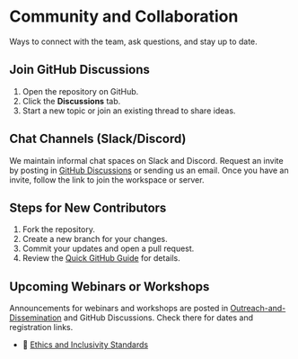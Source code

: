# Community and Collaboration

Ways to connect with the team, ask questions, and stay up to date.

## Join GitHub Discussions
1. Open the repository on GitHub.
2. Click the **Discussions** tab.
3. Start a new topic or join an existing thread to share ideas.

## Chat Channels (Slack/Discord)
We maintain informal chat spaces on Slack and Discord. Request an invite by posting in [GitHub Discussions](https://github.com) or sending us an email. Once you have an invite, follow the link to join the workspace or server.

## Steps for New Contributors
1. Fork the repository.
2. Create a new branch for your changes.
3. Commit your updates and open a pull request.
4. Review the [Quick GitHub Guide](../docs/quick_github_guide.md) for details.

## Upcoming Webinars or Workshops
Announcements for webinars and workshops are posted in [Outreach-and-Dissemination](../Outreach-and-Dissemination/README.md) and GitHub Discussions. Check there for dates and registration links.

- 🔗 [Ethics and Inclusivity Standards](../ethics-inclusivity.md)
